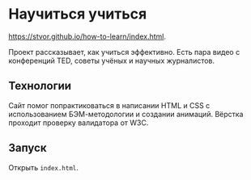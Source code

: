 # Научиться учиться
https://stvor.github.io/how-to-learn/index.html.

Проект рассказывает, как учиться эффективно. Есть пара видео с конференций TED, советы учёных и научных журналистов.

## Технологии
Сайт помог попрактиковаться в написании HTML и CSS с использованием БЭМ-методологии и создании анимаций. Вёрстка проходит проверку валидатора от W3C.

## Запуск
Открыть `index.html`.
